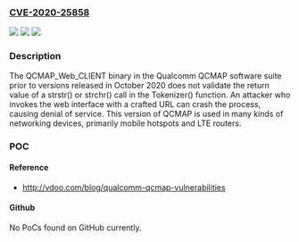 ### [CVE-2020-25858](https://cve.mitre.org/cgi-bin/cvename.cgi?name=CVE-2020-25858)
![](https://img.shields.io/static/v1?label=Product&message=Qualcomm%20QCMAP&color=blue)
![](https://img.shields.io/static/v1?label=Version&message=Fixed%20in%20October%202020%20&color=brightgreen)
![](https://img.shields.io/static/v1?label=Vulnerability&message=Remote%20authenticated%20null%20dereference%20(CWE-476)&color=brightgreen)

### Description

The QCMAP_Web_CLIENT binary in the Qualcomm QCMAP software suite prior to versions released in October 2020 does not validate the return value of a strstr() or strchr() call in the Tokenizer() function. An attacker who invokes the web interface with a crafted URL can crash the process, causing denial of service. This version of QCMAP is used in many kinds of networking devices, primarily mobile hotspots and LTE routers.

### POC

#### Reference
- http://vdoo.com/blog/qualcomm-qcmap-vulnerabilities

#### Github
No PoCs found on GitHub currently.

